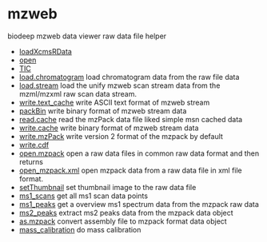 # mzweb

biodeep mzweb data viewer raw data file helper

+ [loadXcmsRData](mzweb/loadXcmsRData.1) 
+ [open](mzweb/open.1) 
+ [TIC](mzweb/TIC.1) 
+ [load.chromatogram](mzweb/load.chromatogram.1) load chromatogram data from the raw file data
+ [load.stream](mzweb/load.stream.1) load the unify mzweb scan stream data from the mzml/mzxml raw scan data stream.
+ [write.text_cache](mzweb/write.text_cache.1) write ASCII text format of mzweb stream
+ [packBin](mzweb/packBin.1) write binary format of mzweb stream data
+ [read.cache](mzweb/read.cache.1) read the mzPack data file liked simple msn cached data
+ [write.cache](mzweb/write.cache.1) write binary format of mzweb stream data
+ [write.mzPack](mzweb/write.mzPack.1) write version 2 format of the mzpack by default
+ [write.cdf](mzweb/write.cdf.1) 
+ [open.mzpack](mzweb/open.mzpack.1) open a raw data files in common raw data format and then returns 
+ [open_mzpack.xml](mzweb/open_mzpack.xml.1) open mzpack data from a raw data file in xml file format.
+ [setThumbnail](mzweb/setThumbnail.1) set thumbnail image to the raw data file
+ [ms1_scans](mzweb/ms1_scans.1) get all ms1 scan data points
+ [ms1_peaks](mzweb/ms1_peaks.1) get a overview ms1 spectrum data from the mzpack raw data
+ [ms2_peaks](mzweb/ms2_peaks.1) extract ms2 peaks data from the mzpack data object
+ [as.mzpack](mzweb/as.mzpack.1) convert assembly file to mzpack format data object
+ [mass_calibration](mzweb/mass_calibration.1) do mass calibration
